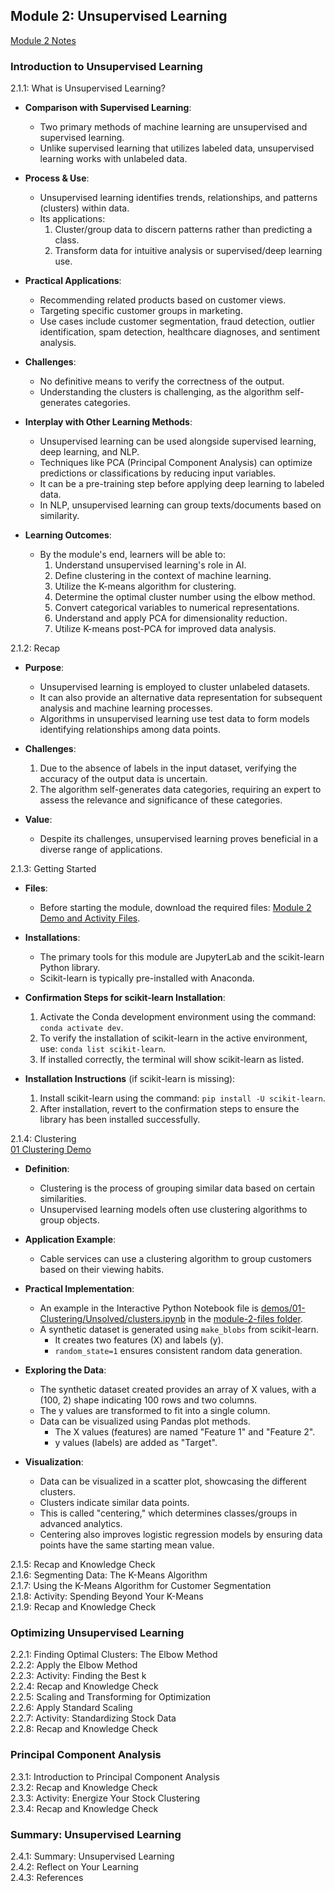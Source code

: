 ## Module 2: Unsupervised Learning
[Module 2 Notes](module2-notes.md)
### Introduction to Unsupervised Learning
2.1.1: What is Unsupervised Learning?  
- **Comparison with Supervised Learning**:
  - Two primary methods of machine learning are unsupervised and supervised learning.
  - Unlike supervised learning that utilizes labeled data, unsupervised learning works with unlabeled data.

- **Process & Use**:
  - Unsupervised learning identifies trends, relationships, and patterns (clusters) within data.
  - Its applications:
    1. Cluster/group data to discern patterns rather than predicting a class.
    2. Transform data for intuitive analysis or supervised/deep learning use.

- **Practical Applications**:
  - Recommending related products based on customer views.
  - Targeting specific customer groups in marketing.
  - Use cases include customer segmentation, fraud detection, outlier identification, spam detection, healthcare diagnoses, and sentiment analysis.

- **Challenges**:
  - No definitive means to verify the correctness of the output.
  - Understanding the clusters is challenging, as the algorithm self-generates categories.

- **Interplay with Other Learning Methods**:
  - Unsupervised learning can be used alongside supervised learning, deep learning, and NLP.
  - Techniques like PCA (Principal Component Analysis) can optimize predictions or classifications by reducing input variables.
  - It can be a pre-training step before applying deep learning to labeled data.
  - In NLP, unsupervised learning can group texts/documents based on similarity.

- **Learning Outcomes**:
  - By the module's end, learners will be able to:
    1. Understand unsupervised learning's role in AI.
    2. Define clustering in the context of machine learning.
    3. Utilize the K-means algorithm for clustering.
    4. Determine the optimal cluster number using the elbow method.
    5. Convert categorical variables to numerical representations.
    6. Understand and apply PCA for dimensionality reduction.
    7. Utilize K-means post-PCA for improved data analysis.  

2.1.2: Recap  
- **Purpose**:
  - Unsupervised learning is employed to cluster unlabeled datasets.
  - It can also provide an alternative data representation for subsequent analysis and machine learning processes.
  - Algorithms in unsupervised learning use test data to form models identifying relationships among data points.

- **Challenges**:
  1. Due to the absence of labels in the input dataset, verifying the accuracy of the output data is uncertain.
  2. The algorithm self-generates data categories, requiring an expert to assess the relevance and significance of these categories.

- **Value**:
  - Despite its challenges, unsupervised learning proves beneficial in a diverse range of applications.  

2.1.3: Getting Started  
- **Files**:
  - Before starting the module, download the required files: [Module 2 Demo and Activity Files](https://github.com/rainleander/MSU-AI-microbootcamp/tree/main/module-2-files).

- **Installations**:
  - The primary tools for this module are JupyterLab and the scikit-learn Python library.
  - Scikit-learn is typically pre-installed with Anaconda.

- **Confirmation Steps for scikit-learn Installation**:
  1. Activate the Conda development environment using the command: `conda activate dev`.
  2. To verify the installation of scikit-learn in the active environment, use: `conda list scikit-learn`.
  3. If installed correctly, the terminal will show scikit-learn as listed.

- **Installation Instructions** (if scikit-learn is missing):
  1. Install scikit-learn using the command: `pip install -U scikit-learn`.
  2. After installation, revert to the confirmation steps to ensure the library has been installed successfully.

2.1.4: Clustering  
[01 Clustering Demo](https://github.com/rainleander/MSU-AI-microbootcamp/tree/main/module-2-files/demos/01-Clustering)  
- **Definition**: 
  - Clustering is the process of grouping similar data based on certain similarities.
  - Unsupervised learning models often use clustering algorithms to group objects.

- **Application Example**:
  - Cable services can use a clustering algorithm to group customers based on their viewing habits.

- **Practical Implementation**:
  - An example in the Interactive Python Notebook file is [demos/01-Clustering/Unsolved/clusters.ipynb](https://github.com/rainleander/MSU-AI-microbootcamp/blob/main/module-2-files/demos/01-Clustering/Unsolved/clusters.ipynb) in the [module-2-files folder](https://github.com/rainleander/MSU-AI-microbootcamp/tree/main/module-2-files).
  - A synthetic dataset is generated using `make_blobs` from scikit-learn.
    - It creates two features (X) and labels (y).
    - `random_state=1` ensures consistent random data generation.

- **Exploring the Data**:
  - The synthetic dataset created provides an array of X values, with a (100, 2) shape indicating 100 rows and two columns.
  - The y values are transformed to fit into a single column.
  - Data can be visualized using Pandas plot methods.
    - The X values (features) are named "Feature 1" and "Feature 2".
    - y values (labels) are added as "Target".

- **Visualization**:
  - Data can be visualized in a scatter plot, showcasing the different clusters.
  - Clusters indicate similar data points.
  - This is called "centering," which determines classes/groups in advanced analytics.
  - Centering also improves logistic regression models by ensuring data points have the same starting mean value.  
  
2.1.5: Recap and Knowledge Check  
2.1.6: Segmenting Data: The K-Means Algorithm  
2.1.7: Using the K-Means Algorithm for Customer Segmentation  
2.1.8: Activity: Spending Beyond Your K-Means  
2.1.9: Recap and Knowledge Check  

### Optimizing Unsupervised Learning
2.2.1: Finding Optimal Clusters: The Elbow Method  
2.2.2: Apply the Elbow Method  
2.2.3: Activity: Finding the Best k  
2.2.4: Recap and Knowledge Check  
2.2.5: Scaling and Transforming for Optimization  
2.2.6: Apply Standard Scaling  
2.2.7: Activity: Standardizing Stock Data  
2.2.8: Recap and Knowledge Check  

### Principal Component Analysis
2.3.1: Introduction to Principal Component Analysis  
2.3.2: Recap and Knowledge Check  
2.3.3: Activity: Energize Your Stock Clustering  
2.3.4: Recap and Knowledge Check  

### Summary: Unsupervised Learning
2.4.1: Summary: Unsupervised Learning  
2.4.2: Reflect on Your Learning  
2.4.3: References  
